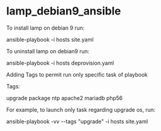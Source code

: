 # lamp_debian9_ansible

To install lamp on debian 9 run:

ansible-playbook -i hosts site.yaml

To uninstall lamp on debian9 run:

ansible-playbook -i hosts deprovision.yaml

Adding Tags to permit run only specific task of playbook

Tags:

upgrade
package
ntp
apache2
mariadb
php56


For example, to launch only task regarding upgrade os, run:
 
ansible-playbook -vv --tags "upgrade" -i hosts site.yaml

